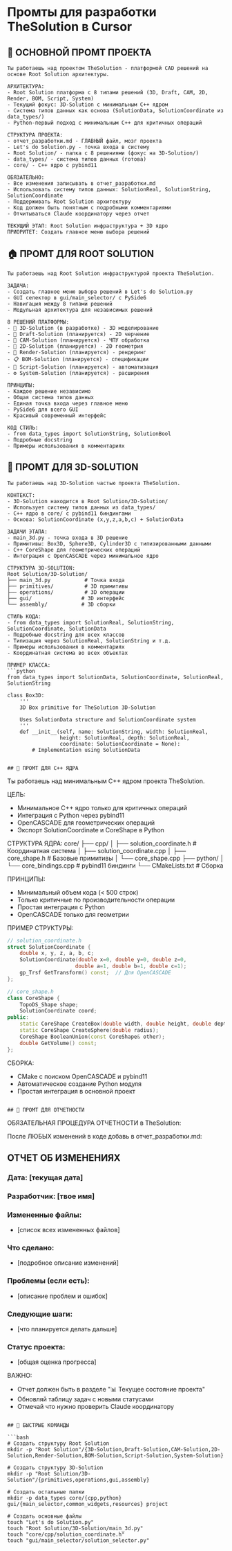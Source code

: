 # Промты для разработки TheSolution в Cursor

## 🎯 ОСНОВНОЙ ПРОМТ ПРОЕКТА

```
Ты работаешь над проектом TheSolution - платформой CAD решений на основе Root Solution архитектуры.

АРХИТЕКТУРА:
- Root Solution платформа с 8 типами решений (3D, Draft, CAM, 2D, Render, BOM, Script, System)
- Текущий фокус: 3D-Solution с минимальным C++ ядром
- Система типов данных как основа (SolutionData, SolutionCoordinate из data_types/) 
- Python-первый подход с минимальным C++ для критичных операций

СТРУКТУРА ПРОЕКТА:
- отчет_разработки.md - ГЛАВНЫЙ файл, мозг проекта
- Let's do Solution.py - точка входа в систему
- Root Solution/ - папка с 8 решениями (фокус на 3D-Solution/)
- data_types/ - система типов данных (готова)
- core/ - C++ ядро с pybind11

ОБЯЗАТЕЛЬНО:
- Все изменения записывать в отчет_разработки.md 
- Использовать систему типов данных: SolutionReal, SolutionString, SolutionCoordinate
- Поддерживать Root Solution архитектуру
- Код должен быть понятным с подробными комментариями
- Отчитываться Claude координатору через отчет

ТЕКУЩИЙ ЭТАП: Root Solution инфраструктура + 3D ядро
ПРИОРИТЕТ: Создать главное меню выбора решений
```

## 🏠 ПРОМТ ДЛЯ ROOT SOLUTION

```
Ты работаешь над Root Solution инфраструктурой проекта TheSolution.

ЗАДАЧА:
- Создать главное меню выбора решений в Let's do Solution.py
- GUI селектор в gui/main_selector/ с PySide6
- Навигация между 8 типами решений
- Модульная архитектура для независимых решений

8 РЕШЕНИЙ ПЛАТФОРМЫ:
- 🎯 3D-Solution (в разработке) - 3D моделирование
- 📐 Draft-Solution (планируется) - 2D черчение  
- 🔧 CAM-Solution (планируется) - ЧПУ обработка
- 📏 2D-Solution (планируется) - 2D геометрия
- 🎨 Render-Solution (планируется) - рендеринг
- 📋 BOM-Solution (планируется) - спецификации
- 🐍 Script-Solution (планируется) - автоматизация
- ⚙️ System-Solution (планируется) - расширения

ПРИНЦИПЫ:
- Каждое решение независимо
- Общая система типов данных
- Единая точка входа через главное меню
- PySide6 для всего GUI
- Красивый современный интерфейс

КОД СТИЛЬ:
- from data_types import SolutionString, SolutionBool
- Подробные docstring
- Примеры использования в комментариях
```

## 🎯 ПРОМТ ДЛЯ 3D-SOLUTION

```
Ты работаешь над 3D-Solution частью проекта TheSolution.

КОНТЕКСТ:
- 3D-Solution находится в Root Solution/3D-Solution/
- Использует систему типов данных из data_types/
- C++ ядро в core/ с pybind11 биндингами
- Основа: SolutionCoordinate (x,y,z,a,b,c) + SolutionData

ЗАДАЧИ ЭТАПА:
- main_3d.py - точка входа в 3D решение
- Примитивы: Box3D, Sphere3D, Cylinder3D с типизированными данными
- C++ CoreShape для геометрических операций
- Интеграция с OpenCASCADE через минимальное ядро

СТРУКТУРА 3D-SOLUTION:
Root Solution/3D-Solution/
├── main_3d.py           # Точка входа
├── primitives/          # 3D примитивы
├── operations/          # 3D операции  
├── gui/                # 3D интерфейс
└── assembly/           # 3D сборки

СТИЛЬ КОДА:
- from data_types import SolutionReal, SolutionString, SolutionCoordinate, SolutionData
- Подробные docstring для всех классов
- Типизация через SolutionReal, SolutionString и т.д.
- Примеры использования в комментариях
- Координатная система во всех объектах

ПРИМЕР КЛАССА:
```python
from data_types import SolutionData, SolutionCoordinate, SolutionReal, SolutionString

class Box3D:
    '''
    3D Box primitive for TheSolution 3D-Solution
    
    Uses SolutionData structure and SolutionCoordinate system
    '''
    def __init__(self, name: SolutionString, width: SolutionReal, 
                 height: SolutionReal, depth: SolutionReal,
                 coordinate: SolutionCoordinate = None):
        # Implementation using SolutionData
```
```

## 🔧 ПРОМТ ДЛЯ C++ ЯДРА

```
Ты работаешь над минимальным C++ ядром проекта TheSolution.

ЦЕЛЬ:
- Минимальное C++ ядро только для критичных операций
- Интеграция с Python через pybind11
- OpenCASCADE для геометрических операций
- Экспорт SolutionCoordinate и CoreShape в Python

СТРУКТУРА ЯДРА:
core/
├── cpp/
│   ├── solution_coordinate.h    # Координатная система
│   ├── solution_coordinate.cpp
│   ├── core_shape.h            # Базовые примитивы
│   └── core_shape.cpp
├── python/
│   └── core_bindings.cpp       # pybind11 биндинги
└── CMakeLists.txt              # Сборка

ПРИНЦИПЫ:
- Минимальный объем кода (< 500 строк)
- Только критичные по производительности операции
- Простая интеграция с Python
- OpenCASCADE только для геометрии

ПРИМЕР СТРУКТУРЫ:
```cpp
// solution_coordinate.h
struct SolutionCoordinate {
    double x, y, z, a, b, c;
    SolutionCoordinate(double x=0, double y=0, double z=0, 
                      double a=1, double b=1, double c=1);
    gp_Trsf GetTransform() const;  // Для OpenCASCADE
};

// core_shape.h  
class CoreShape {
    TopoDS_Shape shape;
    SolutionCoordinate coord;
public:
    static CoreShape CreateBox(double width, double height, double depth);
    static CoreShape CreateSphere(double radius);
    CoreShape BooleanUnion(const CoreShape& other);
    double GetVolume() const;
};
```

СБОРКА:
- CMake с поиском OpenCASCADE и pybind11
- Автоматическое создание Python модуля
- Простая интеграция в основной проект
```

## 📝 ПРОМТ ДЛЯ ОТЧЕТНОСТИ

```
ОБЯЗАТЕЛЬНАЯ ПРОЦЕДУРА ОТЧЕТНОСТИ в TheSolution:

После ЛЮБЫХ изменений в коде добавь в отчет_разработки.md:

## ОТЧЕТ ОБ ИЗМЕНЕНИЯХ

### Дата: [текущая дата]
### Разработчик: [твое имя]
### Измененные файлы:
- [список всех измененных файлов]

### Что сделано:
- [подробное описание изменений]

### Проблемы (если есть):
- [описание проблем и ошибок]

### Следующие шаги:
- [что планируется делать дальше]

### Статус проекта:
- [общая оценка прогресса]

ВАЖНО:
- Отчет должен быть в разделе "📊 Текущее состояние проекта"
- Обновляй таблицу задач с новыми статусами
- Отмечай что нужно проверить Claude координатору
```

## 🚀 БЫСТРЫЕ КОМАНДЫ

```bash
# Создать структуру Root Solution
mkdir -p "Root Solution"/{3D-Solution,Draft-Solution,CAM-Solution,2D-Solution,Render-Solution,BOM-Solution,Script-Solution,System-Solution}

# Создать структуру 3D-Solution
mkdir -p "Root Solution/3D-Solution"/{primitives,operations,gui,assembly}

# Создать остальные папки
mkdir -p data_types core/{cpp,python} gui/{main_selector,common_widgets,resources} project

# Создать основные файлы
touch "Let's do Solution.py"
touch "Root Solution/3D-Solution/main_3d.py"
touch "core/cpp/solution_coordinate.h"
touch "gui/main_selector/solution_selector.py"
```